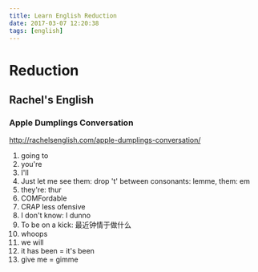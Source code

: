 ```yaml
---
title: Learn English Reduction
date: 2017-03-07 12:20:38
tags: [english]
---
```


# Reduction

## Rachel's English

<!--more-->

### Apple Dumplings Conversation
http://rachelsenglish.com/apple-dumplings-conversation/
1. going to
2. you're
3. I'll
4. Just let me see them: drop 't' between consonants: lemme, them: em
5. they're: thur
6. COMFordable
7. CRAP less ofensive
8. I don't know: I dunno
9. To be on a kick: 最近钟情于做什么
10. whoops
11. we will
12. it has been = it's been
13. give me = gimme
